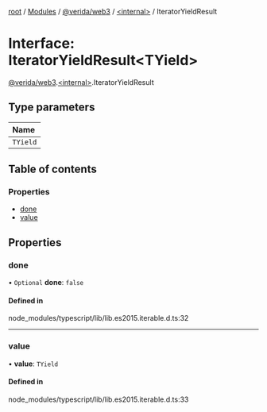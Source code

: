 [root](../README.md) / [Modules](../modules.md) / [@verida/web3](../modules/verida_web3.md) / [<internal\>](../modules/verida_web3._internal_.md) / IteratorYieldResult

# Interface: IteratorYieldResult<TYield\>

[@verida/web3](../modules/verida_web3.md).[<internal\>](../modules/verida_web3._internal_.md).IteratorYieldResult

## Type parameters

| Name |
| :------ |
| `TYield` |

## Table of contents

### Properties

- [done](verida_web3._internal_.IteratorYieldResult.md#done)
- [value](verida_web3._internal_.IteratorYieldResult.md#value)

## Properties

### done

• `Optional` **done**: ``false``

#### Defined in

node_modules/typescript/lib/lib.es2015.iterable.d.ts:32

___

### value

• **value**: `TYield`

#### Defined in

node_modules/typescript/lib/lib.es2015.iterable.d.ts:33
